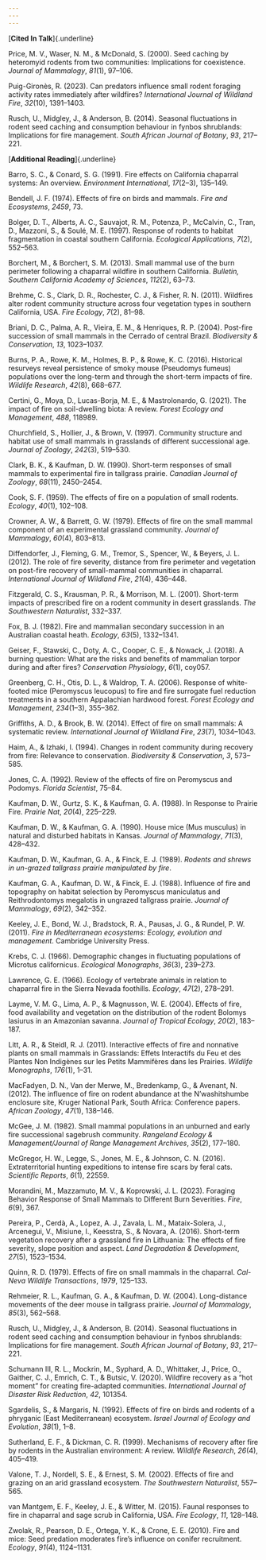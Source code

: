 ```yaml
---
---
---
```


[**Cited In Talk**]{.underline}

Price, M. V., Waser, N. M., & McDonald, S. (2000). Seed caching by heteromyid rodents from two communities: Implications for coexistence. *Journal of Mammalogy*, *81*(1), 97–106.

Puig-Gironès, R. (2023). Can predators influence small rodent foraging activity rates immediately after wildfires? *International Journal of Wildland Fire*, *32*(10), 1391–1403.

Rusch, U., Midgley, J., & Anderson, B. (2014). Seasonal fluctuations in rodent seed caching and consumption behaviour in fynbos shrublands: Implications for fire management. *South African Journal of Botany*, *93*, 217–221.

[**Additional Reading**]{.underline}

Barro, S. C., & Conard, S. G. (1991). Fire effects on California chaparral systems: An overview. *Environment International*, *17*(2–3), 135–149.

Bendell, J. F. (1974). Effects of fire on birds and mammals. *Fire and Ecosystems*, *2459*, 73.

Bolger, D. T., Alberts, A. C., Sauvajot, R. M., Potenza, P., McCalvin, C., Tran, D., Mazzoni, S., & Soulé, M. E. (1997). Response of rodents to habitat fragmentation in coastal southern California. *Ecological Applications*, *7*(2), 552–563.

Borchert, M., & Borchert, S. M. (2013). Small mammal use of the burn perimeter following a chaparral wildfire in southern California. *Bulletin, Southern California Academy of Sciences*, *112*(2), 63–73.

Brehme, C. S., Clark, D. R., Rochester, C. J., & Fisher, R. N. (2011). Wildfires alter rodent community structure across four vegetation types in southern California, USA. *Fire Ecology*, *7*(2), 81–98.

Briani, D. C., Palma, A. R., Vieira, E. M., & Henriques, R. P. (2004). Post-fire succession of small mammals in the Cerrado of central Brazil. *Biodiversity & Conservation*, *13*, 1023–1037.

Burns, P. A., Rowe, K. M., Holmes, B. P., & Rowe, K. C. (2016). Historical resurveys reveal persistence of smoky mouse (Pseudomys fumeus) populations over the long-term and through the short-term impacts of fire. *Wildlife Research*, *42*(8), 668–677.

Certini, G., Moya, D., Lucas-Borja, M. E., & Mastrolonardo, G. (2021). The impact of fire on soil-dwelling biota: A review. *Forest Ecology and Management*, *488*, 118989.

Churchfield, S., Hollier, J., & Brown, V. (1997). Community structure and habitat use of small mammals in grasslands of different successional age. *Journal of Zoology*, *242*(3), 519–530.

Clark, B. K., & Kaufman, D. W. (1990). Short-term responses of small mammals to experimental fire in tallgrass prairie. *Canadian Journal of Zoology*, *68*(11), 2450–2454.

Cook, S. F. (1959). The effects of fire on a population of small rodents. *Ecology*, *40*(1), 102–108.

Crowner, A. W., & Barrett, G. W. (1979). Effects of fire on the small mammal component of an experimental grassland community. *Journal of Mammalogy*, *60*(4), 803–813.

Diffendorfer, J., Fleming, G. M., Tremor, S., Spencer, W., & Beyers, J. L. (2012). The role of fire severity, distance from fire perimeter and vegetation on post-fire recovery of small-mammal communities in chaparral. *International Journal of Wildland Fire*, *21*(4), 436–448.

Fitzgerald, C. S., Krausman, P. R., & Morrison, M. L. (2001). Short-term impacts of prescribed fire on a rodent community in desert grasslands. *The Southwestern Naturalist*, 332–337.

Fox, B. J. (1982). Fire and mammalian secondary succession in an Australian coastal heath. *Ecology*, *63*(5), 1332–1341.

Geiser, F., Stawski, C., Doty, A. C., Cooper, C. E., & Nowack, J. (2018). A burning question: What are the risks and benefits of mammalian torpor during and after fires? *Conservation Physiology*, *6*(1), coy057.

Greenberg, C. H., Otis, D. L., & Waldrop, T. A. (2006). Response of white-footed mice (Peromyscus leucopus) to fire and fire surrogate fuel reduction treatments in a southern Appalachian hardwood forest. *Forest Ecology and Management*, *234*(1–3), 355–362.

Griffiths, A. D., & Brook, B. W. (2014). Effect of fire on small mammals: A systematic review. *International Journal of Wildland Fire*, *23*(7), 1034–1043.

Haim, A., & Izhaki, I. (1994). Changes in rodent community during recovery from fire: Relevance to conservation. *Biodiversity & Conservation*, *3*, 573–585.

Jones, C. A. (1992). Review of the effects of fire on Peromyscus and Podomys. *Florida Scientist*, 75–84.

Kaufman, D. W., Gurtz, S. K., & Kaufman, G. A. (1988). In Response to Prairie Fire. *Prairie Nat*, *20*(4), 225–229.

Kaufman, D. W., & Kaufman, G. A. (1990). House mice (Mus musculus) in natural and disturbed habitats in Kansas. *Journal of Mammalogy*, *71*(3), 428–432.

Kaufman, D. W., Kaufman, G. A., & Finck, E. J. (1989). *Rodents and shrews in un-grazed tallgrass prairie manipulated by fire*.

Kaufman, G. A., Kaufman, D. W., & Finck, E. J. (1988). Influence of fire and topography on habitat selection by Peromyscus maniculatus and Reithrodontomys megalotis in ungrazed tallgrass prairie. *Journal of Mammalogy*, *69*(2), 342–352.

Keeley, J. E., Bond, W. J., Bradstock, R. A., Pausas, J. G., & Rundel, P. W. (2011). *Fire in Mediterranean ecosystems: Ecology, evolution and management*. Cambridge University Press.

Krebs, C. J. (1966). Demographic changes in fluctuating populations of Microtus californicus. *Ecological Monographs*, *36*(3), 239–273.

Lawrence, G. E. (1966). Ecology of vertebrate animals in relation to chaparral fire in the Sierra Nevada foothills. *Ecology*, *47*(2), 278–291.

Layme, V. M. G., Lima, A. P., & Magnusson, W. E. (2004). Effects of fire, food availability and vegetation on the distribution of the rodent Bolomys lasiurus in an Amazonian savanna. *Journal of Tropical Ecology*, *20*(2), 183–187.

Litt, A. R., & Steidl, R. J. (2011). Interactive effects of fire and nonnative plants on small mammals in Grasslands: Effets Interactifs du Feu et des Plantes Non Indigènes sur les Petits Mammifères dans les Prairies. *Wildlife Monographs*, *176*(1), 1–31.

MacFadyen, D. N., Van der Merwe, M., Bredenkamp, G., & Avenant, N. (2012). The influence of fire on rodent abundance at the N’washitshumbe enclosure site, Kruger National Park, South Africa: Conference papers. *African Zoology*, *47*(1), 138–146.

McGee, J. M. (1982). Small mammal populations in an unburned and early fire successional sagebrush community. *Rangeland Ecology & Management/Journal of Range Management Archives*, *35*(2), 177–180.

McGregor, H. W., Legge, S., Jones, M. E., & Johnson, C. N. (2016). Extraterritorial hunting expeditions to intense fire scars by feral cats. *Scientific Reports*, *6*(1), 22559.

Morandini, M., Mazzamuto, M. V., & Koprowski, J. L. (2023). Foraging Behavior Response of Small Mammals to Different Burn Severities. *Fire*, *6*(9), 367.

Pereira, P., Cerdà, A., Lopez, A. J., Zavala, L. M., Mataix-Solera, J., Arcenegui, V., Misiune, I., Keesstra, S., & Novara, A. (2016). Short-term vegetation recovery after a grassland fire in Lithuania: The effects of fire severity, slope position and aspect. *Land Degradation & Development*, *27*(5), 1523–1534.

Quinn, R. D. (1979). Effects of fire on small mammals in the chaparral. *Cal-Neva Wildlife Transactions*, *1979*, 125–133.

Rehmeier, R. L., Kaufman, G. A., & Kaufman, D. W. (2004). Long-distance movements of the deer mouse in tallgrass prairie. *Journal of Mammalogy*, *85*(3), 562–568.

Rusch, U., Midgley, J., & Anderson, B. (2014). Seasonal fluctuations in rodent seed caching and consumption behaviour in fynbos shrublands: Implications for fire management. *South African Journal of Botany*, *93*, 217–221.

Schumann III, R. L., Mockrin, M., Syphard, A. D., Whittaker, J., Price, O., Gaither, C. J., Emrich, C. T., & Butsic, V. (2020). Wildfire recovery as a “hot moment” for creating fire-adapted communities. *International Journal of Disaster Risk Reduction*, *42*, 101354.

Sgardelis, S., & Margaris, N. (1992). Effects of fire on birds and rodents of a phryganic (East Mediterranean) ecosystem. *Israel Journal of Ecology and Evolution*, *38*(1), 1–8.

Sutherland, E. F., & Dickman, C. R. (1999). Mechanisms of recovery after fire by rodents in the Australian environment: A review. *Wildlife Research*, *26*(4), 405–419.

Valone, T. J., Nordell, S. E., & Ernest, S. M. (2002). Effects of fire and grazing on an arid grassland ecosystem. *The Southwestern Naturalist*, 557–565.

van Mantgem, E. F., Keeley, J. E., & Witter, M. (2015). Faunal responses to fire in chaparral and sage scrub in California, USA. *Fire Ecology*, *11*, 128–148.

Zwolak, R., Pearson, D. E., Ortega, Y. K., & Crone, E. E. (2010). Fire and mice: Seed predation moderates fire’s influence on conifer recruitment. *Ecology*, *91*(4), 1124–1131.
